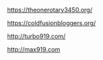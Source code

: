 https://theonerotary3450.org/

https://coldfusionbloggers.org/

http://turbo919.com/

http://max919.com
